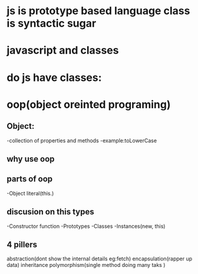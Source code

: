 # js is prototype based language class is syntactic sugar 
# javascript and classes 
# do js have classes:

# oop(object oreinted programing)

## Object:
-collection of properties and methods
-example:toLowerCase 

## why use oop 

## parts of oop
-Object literal(this.)

## discusion on this types
-Constructor function
-Prototypes
-Classes
-Instances(new, this)


## 4 pillers
abstraction(dont show the internal details eg:fetch)
encapsulation(rapper up data)
inheritance
polymorphism(single method doing many taks )